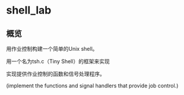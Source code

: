 # shell_lab

## 概览

用作业控制构建一个简单的Unix shell。

用一个名为tsh.c（Tiny Shell）的框架来实现

实现提供作业控制的函数和信号处理程序。

(implement the functions and signal handlers that provide job control.)


